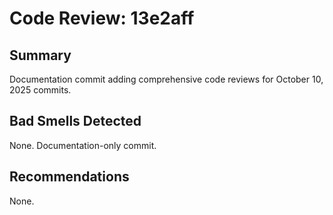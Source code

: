 # Code Review: 13e2aff

## Summary
Documentation commit adding comprehensive code reviews for October 10, 2025 commits.

## Bad Smells Detected
None. Documentation-only commit.

## Recommendations
None.
